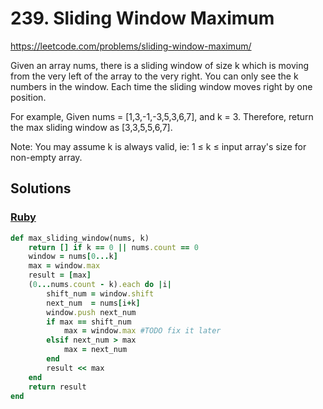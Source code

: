 # 239. Sliding Window Maximum
https://leetcode.com/problems/sliding-window-maximum/

Given an array nums, there is a sliding window of size k which is moving from the very left of the array to the very right. You can only see the k numbers in the window. Each time the sliding window moves right by one position.

For example,
Given nums = [1,3,-1,-3,5,3,6,7], and k = 3.
Therefore, return the max sliding window as [3,3,5,5,6,7].

Note: 
You may assume k is always valid, ie: 1 ≤ k ≤ input array's size for non-empty array.

## Solutions
### [Ruby](../algorithms/ruby/239_sliding-window-maximum.rb)

```ruby
def max_sliding_window(nums, k)
    return [] if k == 0 || nums.count == 0
    window = nums[0...k]
    max = window.max
    result = [max]
    (0...nums.count - k).each do |i|
        shift_num = window.shift
        next_num  = nums[i+k]
        window.push next_num
        if max == shift_num 
            max = window.max #TODO fix it later
        elsif next_num > max
            max = next_num
        end
        result << max
    end
    return result
end
```

